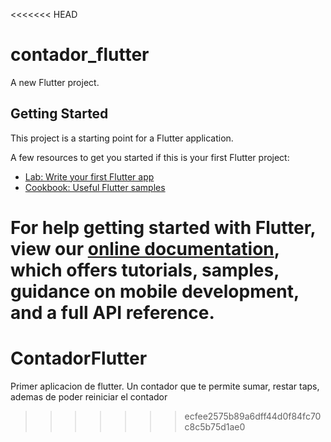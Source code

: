 <<<<<<< HEAD
# contador_flutter

A new Flutter project.

## Getting Started

This project is a starting point for a Flutter application.

A few resources to get you started if this is your first Flutter project:

- [Lab: Write your first Flutter app](https://flutter.dev/docs/get-started/codelab)
- [Cookbook: Useful Flutter samples](https://flutter.dev/docs/cookbook)

For help getting started with Flutter, view our
[online documentation](https://flutter.dev/docs), which offers tutorials,
samples, guidance on mobile development, and a full API reference.
=======
# ContadorFlutter
Primer aplicacion de flutter. Un contador que te permite sumar, restar taps, ademas de poder reiniciar el contador
>>>>>>> ecfee2575b89a6dff44d0f84fc70c8c5b75d1ae0
